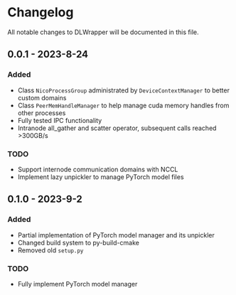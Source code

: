 # Changelog

All notable changes to DLWrapper will be documented in this file.

## 0.0.1 - 2023-8-24

### Added

- Class `NicoProcessGroup` administrated by `DeviceContextManager` to better custom domains
- Class `PeerMemHandleManager` to help manage cuda memory handles from other processes
- Fully tested IPC functionality
- Intranode all_gather and scatter operator, subsequent calls reached >300GB/s

### TODO

- Support internode communication domains with NCCL
- Implement lazy unpickler to manage PyTorch model files

## 0.1.0 - 2023-9-2

### Added

- Partial implementation of PyTorch model manager and its unpickler
- Changed build system to py-build-cmake
- Removed old `setup.py`

### TODO

- Fully implement PyTorch model manager
